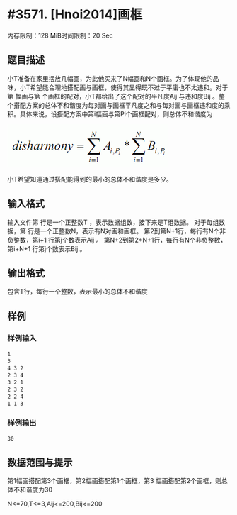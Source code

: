 # #3571. [Hnoi2014]画框

内存限制：128 MiB时间限制：20 Sec

## 题目描述

小T准备在家里摆放几幅画，为此他买来了N幅画和N个画框。为了体现他的品味，小T希望能合理地搭配画与画框，使得其显得既不过于平庸也不太违和。对于第 幅画与第 个画框的配对，小T都给出了这个配对的平凡度Aij 与违和度Bij 。整个搭配方案的总体不和谐度为每对画与画框平凡度之和与每对画与画框违和度的乘积。具体来说，设搭配方案中第i幅画与第Pi个画框配对，则总体不和谐度为

![](upload/201405/11.jpg)

小T希望知道通过搭配能得到的最小的总体不和谐度是多少。

## 输入格式

输入文件第 行是一个正整数T ，表示数据组数，接下来是T组数据。
对于每组数据，第 行是一个正整数N，表示有N对画和画框。
第2到第N+1行，每行有N个非负整数，第i+1 行第j个数表示Aij 。
第N+2到第2*N+1行，每行有N个非负整数，第i+N+1 行第j个数表示Bij 。

## 输出格式

包含T行，每行一个整数，表示最小的总体不和谐度

## 样例

### 样例输入

    
    1
    3
    4 3 2
    2 3 4
    3 2 1
    2 3 2
    2 2 4
    1 1 3
    
    

### 样例输出

    
    30
    

## 数据范围与提示

第1幅画搭配第3个画框，第2幅画搭配第1个画框，第3 幅画搭配第2个画框，则总体不和谐度为30


N<=70,T<=3,Aij<=200,Bij<=200
